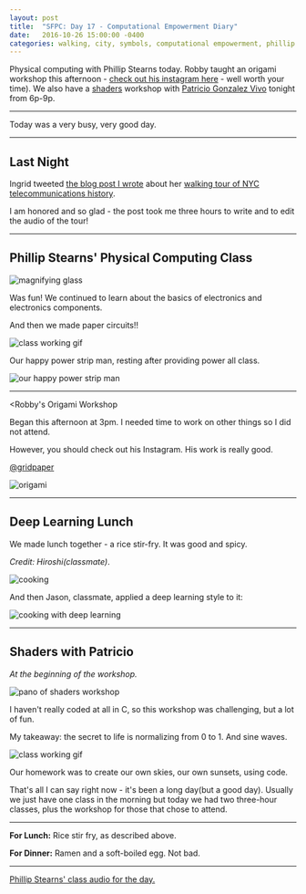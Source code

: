 ```yaml
---
layout: post
title:  "SFPC: Day 17 - Computational Empowerment Diary"
date:   2016-10-26 15:00:00 -0400
categories: walking, city, symbols, computational empowerment, phillip stearns, paper circuits, robby kraft, origami, patricio vivo gonzalez, shaders
---
```


Physical computing with Phillip Stearns today. Robby taught an origami workshop this afternoon - [check out his instagram here](https://www.instagram.com/gridpaper/) - well worth your time). We also have a [shaders](https://thebookofshaders.com/) workshop with [Patricio Gonzalez Vivo](http://patriciogonzalezvivo.com/) tonight from 6p-9p.

-----

Today was a very busy, very good day.

-----

<h2>Last Night</h2>

Ingrid tweeted [the blog post I wrote](https://alexdwagner.github.io/Ingrid-ARCH-Walking-Tour/) about her [walking tour of NYC telecommunications history](https://twitter.com/lifewinning/status/790652064141602816).

I am honored and so glad - the post took me three hours to write and to edit the audio of the tour!

-----

<h2>Phillip Stearns' Physical Computing Class</h2>

![magnifying glass](/images/IMG_4992.jpg)

Was fun! We continued to learn about the basics of electronics and electronics components.

And then we made paper circuits!!

![class working gif](/images/IMG_4999.gif)

Our happy power strip man, resting after providing power all class.

![our happy power strip man](/images/IMG_5003.jpg)

-----

<Robby's Origami Workshop</h2>

Began this afternoon at 3pm. I needed time to work on other things so I did not attend.

However, you should check out his Instagram. His work is really good.

[@gridpaper](https://www.instagram.com/gridpaper/)

![origami](/images/IMG_5007.jpg)

-----

<h2>Deep Learning Lunch</h2>

We made lunch together - a rice stir-fry. It was good and spicy.

*Credit: Hiroshi(classmate)*.

![cooking](/images/102616cooking.jpg)

And then Jason, classmate, applied a deep learning style to it:

![cooking with deep learning](/images/102616cooking_DL.jpg)

-----

<h2>Shaders with Patricio</h2>

*At the beginning of the workshop.*

![pano of shaders workshop](/images/IMG_5024.jpg)

I haven't really coded at all in C, so this workshop was challenging, but a lot of fun.

My takeaway: the secret to life is normalizing from 0 to 1. And sine waves.

![class working gif](/images/IMG_5026.gif)

Our homework was to create our own skies, our own sunsets, using code.

That's all I can say right now - it's been a long day(but a good day). Usually we just have one class in the morning but today we had two three-hour classes, plus the workshop for those that chose to attend.

-----

**For Lunch:** Rice stir fry, as described above.

**For Dinner:** Ramen and a soft-boiled egg. Not bad.

-----

[Phillip Stearns' class audio for the day.](https://www.dropbox.com/s/iekxef4ewyi0hud/10262016%20-%20Phillip%20Stearns%20Class.m4a?dl=0)
